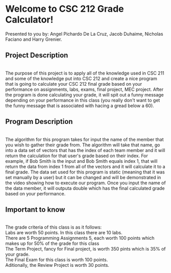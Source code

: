# Welcome to CSC 212 Grade Calculator!

Presented to you by: Angel Pichardo De La Cruz, Jacob Duhaime, Nicholas Faciano and Harry Grenier.
<br>
<h2>Project Description </h2>
<br>
The purpose of this project is to apply all of the knowledge used in CSC 211 and some of the knowledge put into CSC 212 and create a nice program that is going to calculate your CSC 212 final grade based on your performance on assignments, labs, exams, final project, MEC project. After the program is done calculating your grade, it will spit out a funny message depending on your performance in this class (you really don't want to get the funny message that is associated with hacing a gread below a 60). 
<br>

<h2>Program Description</h2>
<br>
The algorithm for this program takes for input the name of the member that you wish to gather their grade from. The algorithm will take that name, go into a data set of vectors that has the index of each team member and it will return the calculation for that user's grade based on their index. For example, if Bob Smith is the input and Bob Smith equals index 1, that will return the data from index 1 from all of the vectors and it will calculate it to a final grade. The data set used for this program is static (meaning that it was set manually by a user) but it can be changed and will be demonstrated in the video showing how to execute our program. Once you input the name of the data member, it will outputa double which has the final calculated grade based on your performance. 
<br>

<h2>Important to know</h2>
<br>
The grade criteria of this class is as it follows:
<br>
Labs are worth 50 points. In this class there are 10 labs.
<br>
There are 5 Programming Assignments	5, each worth 100 points which makes up for 50% of the grade for this class
<br>
The Term Project, fancy for Final project, is worth 350 pints which is 35% of your grade.
<br>
The Final Exam for this class is worth 100 points.
<br>
Aditionally, the Review Project is worth 30 points.
